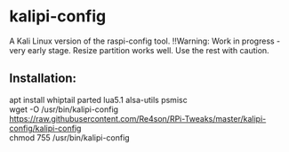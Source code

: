 # kalipi-config
  
A Kali Linux version of the raspi-config tool.
!!Warning: Work in progress - very early stage. Resize partition works well. Use the rest with caution.  

## Installation:
apt install whiptail parted lua5.1 alsa-utils psmisc  
wget -O /usr/bin/kalipi-config https://raw.githubusercontent.com/Re4son/RPi-Tweaks/master/kalipi-config/kalipi-config  
chmod 755 /usr/bin/kalipi-config
